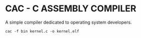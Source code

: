 # CAC - C ASSEMBLY COMPILER
A simple compiler dedicated to operating system developers.

``` cac -f bin kernel.c -o kernel.elf ```
